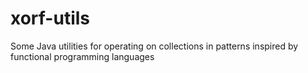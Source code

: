 xorf-utils
==========

Some Java utilities for operating on collections in patterns inspired by functional programming languages
